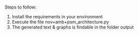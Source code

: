 Steps to follow:
1. Install the requirements in your environment
2. Execute the file nov+amb+psm_architecture.py
3. The generated text & graphs is findable in the folder output